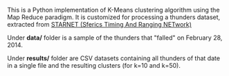 This is a Python implementation of K-Means clustering algorithm using the Map Reduce paradigm.
It is customized for processing a thunders dataset, extracted from [STARNET (Sferics Timing And Ranging NETwork)](http://www.zeus.iag.usp.br)  

Under **data/** folder is a sample of the thunders that "falled" on February 28, 2014.

Under **results/** folder are CSV datasets containing all thunders of that date in a single file and the resulting clusters (for k=10 and k=50).  

